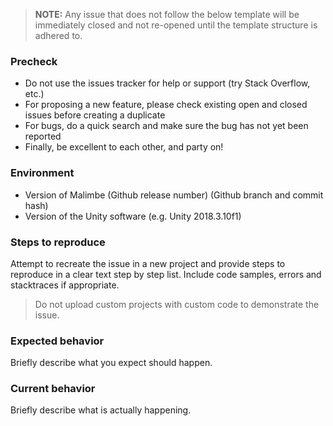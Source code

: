 > **NOTE:** Any issue that does not follow the below template will be immediately closed and not re-opened until the template structure is adhered to.

### Precheck

* Do not use the issues tracker for help or support (try Stack Overflow, etc.)
* For proposing a new feature, please check existing open and closed issues before creating a duplicate
* For bugs, do a quick search and make sure the bug has not yet been reported
* Finally, be excellent to each other, and party on!

### Environment

* Version of Malimbe (Github release number) (Github branch and commit hash)
* Version of the Unity software (e.g. Unity 2018.3.10f1)

### Steps to reproduce

Attempt to recreate the issue in a new project and provide steps to reproduce in a clear text step by step list. Include code samples, errors and stacktraces if appropriate.

> Do not upload custom projects with custom code to demonstrate the issue.

### Expected behavior

Briefly describe what you expect should happen.

### Current behavior

Briefly describe what is actually happening.